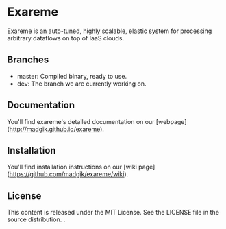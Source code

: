 # Exareme
Exareme is an auto-tuned, highly scalable, elastic system for processing arbitrary dataflows on top of IaaS clouds.

## Branches
* master: Compiled binary, ready to use.
* dev: The branch we are currently working on.

## Documentation

You'll find exareme's detailed documentation on our [webpage] (http://madgik.github.io/exareme).

## Installation

You'll find installation instructions on our [wiki page] (https://github.com/madgik/exareme/wiki).

## License
This content is released under the MIT License. See the LICENSE file in the source distribution.
.
